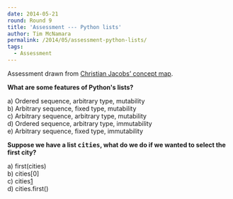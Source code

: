 ```yaml
---
date: 2014-05-21
round: Round 9
title: 'Assessment --- Python lists'
author: Tim McNamara
permalink: /2014/05/assessment-python-lists/
tags:
  - Assessment
---
```

Assessment drawn from [Christian Jacobs’ concept map][1].

**What are some features of Python's lists?**

a) Ordered sequence, arbitrary type, mutability  
b) Arbitrary sequence, fixed type, mutability  
c) Arbitrary sequence, arbitrary type, mutability  
d) Ordered sequence, arbitrary type, immutability  
e) Arbitrary sequence, fixed type, immutability

**Suppose we have a list <tt>cities</tt>, what do we do if we wanted to select the first city?**

a) first(cities)  
b) cities[0]  
c) cities[1]  
d) cities.first()

 [1]: http://teaching.software-carpentry.org/2014/04/23/concept-map-lists-in-python/ "Concept Map: Lists in Python"
